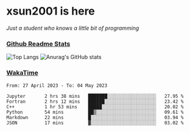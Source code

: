 # xsun2001 is here

*Just a student who knows a little bit of programming*

### [Github Readme Stats](https://github.com/anuraghazra/github-readme-stats)

![Top Langs](https://github-readme-stats.vercel.app/api/top-langs/?username=xsun2001&layout=compact&theme=radical) ![Anurag's GitHub stats](https://github-readme-stats.vercel.app/api?username=xsun2001&show_icons=true&theme=radical)

### [WakaTime](https://wakatime.com)

<!--START_SECTION:waka-->

```text
From: 27 April 2023 - To: 04 May 2023

Jupyter       2 hrs 38 mins   ███████░░░░░░░░░░░░░░░░░░   27.95 %
Fortran       2 hrs 12 mins   ██████░░░░░░░░░░░░░░░░░░░   23.42 %
C++           1 hr 53 mins    █████░░░░░░░░░░░░░░░░░░░░   20.02 %
Python        54 mins         ██▒░░░░░░░░░░░░░░░░░░░░░░   09.61 %
Markdown      22 mins         █░░░░░░░░░░░░░░░░░░░░░░░░   03.94 %
JSON          17 mins         ▓░░░░░░░░░░░░░░░░░░░░░░░░   03.02 %
```

<!--END_SECTION:waka-->
